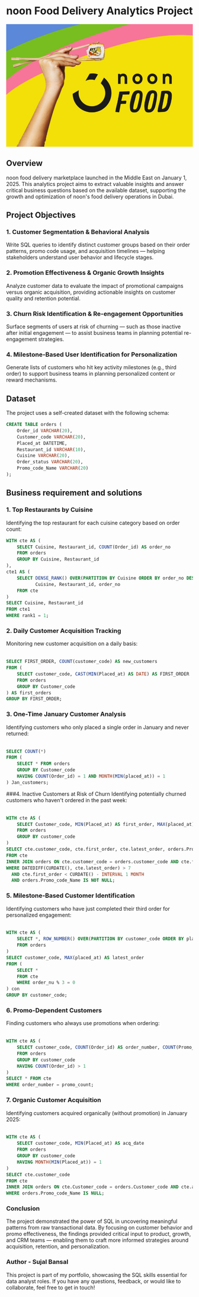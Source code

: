 # noon Food Delivery Analytics Project

![image alt](https://github.com/Bansalsujal/Noon_analysis/blob/ec288403b7ddbadced097a2e29fb46bd146a1853/nooncom_noon_food_image.jpeg)

## Overview
noon food delivery marketplace launched in the Middle East on January 1, 2025. This analytics project aims to extract valuable insights and answer critical business questions based on the available dataset, supporting the growth and optimization of noon's food delivery operations in Dubai.

## Project Objectives

### 1. Customer Segmentation & Behavioral Analysis
Write SQL queries to identify distinct customer groups based on their order patterns, promo code usage, and acquisition timelines — helping stakeholders understand user behavior and lifecycle stages.

### 2. Promotion Effectiveness & Organic Growth Insights
Analyze customer data to evaluate the impact of promotional campaigns versus organic acquisition, providing actionable insights on customer quality and retention potential.

### 3. Churn Risk Identification & Re-engagement Opportunities
Surface segments of users at risk of churning — such as those inactive after initial engagement — to assist business teams in planning potential re-engagement strategies.

### 4. Milestone-Based User Identification for Personalization
Generate lists of customers who hit key activity milestones (e.g., third order) to support business teams in planning personalized content or reward mechanisms.
## Dataset

The project uses a self-created dataset with the following schema:

```sql
CREATE TABLE orders (
    Order_id VARCHAR(20),
    Customer_code VARCHAR(20),
    Placed_at DATETIME,
    Restaurant_id VARCHAR(10),
    Cuisine VARCHAR(20),
    Order_status VARCHAR(20),
    Promo_code_Name VARCHAR(20)
);
```


## Business requirement and solutions

### 1. Top Restaurants by Cuisine
Identifying the top restaurant for each cuisine category based on order count:

```sql
WITH cte AS (
    SELECT Cuisine, Restaurant_id, COUNT(Order_id) AS order_no 
    FROM orders 
    GROUP BY Cuisine, Restaurant_id
),
cte1 AS (
    SELECT DENSE_RANK() OVER(PARTITION BY Cuisine ORDER BY order_no DESC) AS rank1, 
           Cuisine, Restaurant_id, order_no 
    FROM cte
)
SELECT Cuisine, Restaurant_id 
FROM cte1 
WHERE rank1 = 1;
```

### 2. Daily Customer Acquisition Tracking
Monitoring new customer acquisition on a daily basis:

```sql

SELECT FIRST_ORDER, COUNT(customer_code) AS new_customers 
FROM (
    SELECT customer_code, CAST(MIN(Placed_at) AS DATE) AS FIRST_ORDER 
    FROM orders
    GROUP BY Customer_code
) AS first_orders
GROUP BY FIRST_ORDER;
```

### 3. One-Time January Customer Analysis
Identifying customers who only placed a single order in January and never returned:

```sql

SELECT COUNT(*) 
FROM (
    SELECT * FROM orders
    GROUP BY Customer_code
    HAVING COUNT(Order_id) = 1 AND MONTH(MIN(placed_at)) = 1
) Jan_customers;
```

###4.  Inactive Customers at Risk of Churn
Identifying potentially churned customers who haven't ordered in the past week:

```sql

WITH cte AS (
    SELECT Customer_code, MIN(Placed_at) AS first_order, MAX(placed_at) AS latest_order 
    FROM orders
    GROUP BY customer_code
)
SELECT cte.customer_code, cte.first_order, cte.latest_order, orders.Promo_code_Name
FROM cte 
INNER JOIN orders ON cte.customer_code = orders.customer_code AND cte.first_order = orders.placed_at
WHERE DATEDIFF(CURDATE(), cte.latest_order) > 7 
  AND cte.first_order < CURDATE() - INTERVAL 1 MONTH 
  AND orders.Promo_code_Name IS NOT NULL;
```

### 5. Milestone-Based Customer Identification
Identifying customers who have just completed their third order for personalized engagement:

```sql

WITH cte AS (
    SELECT *, ROW_NUMBER() OVER(PARTITION BY customer_code ORDER BY placed_at) AS order_nu 
    FROM orders
)
SELECT customer_code, MAX(placed_at) AS latest_order
FROM (
    SELECT * 
    FROM cte
    WHERE order_nu % 3 = 0
) con
GROUP BY customer_code;
```

### 6. Promo-Dependent Customers
Finding customers who always use promotions when ordering:

```sql

WITH cte AS (
    SELECT customer_code, COUNT(Order_id) AS order_number, COUNT(Promo_code_Name) AS promo_count 
    FROM orders
    GROUP BY customer_code
    HAVING COUNT(Order_id) > 1
)
SELECT * FROM cte
WHERE order_number = promo_count;
```

### 7. Organic Customer Acquisition
Identifying customers acquired organically (without promotion) in January 2025:

```sql

WITH cte AS (
    SELECT customer_code, MIN(Placed_at) AS acq_date 
    FROM orders
    GROUP BY customer_code
    HAVING MONTH(MIN(Placed_at)) = 1
)
SELECT cte.customer_code 
FROM cte 
INNER JOIN orders ON cte.Customer_code = orders.Customer_code AND cte.acq_date = orders.placed_at
WHERE orders.Promo_code_Name IS NULL;
```
### Conclusion

The project demonstrated the power of SQL in uncovering meaningful patterns from raw transactional data. By focusing on customer behavior and promo effectiveness, the findings provided critical input to product, growth, and CRM teams — enabling them to craft more informed strategies around acquisition, retention, and personalization.

### Author - Sujal Bansal
This project is part of my portfolio, showcasing the SQL skills essential for data analyst roles. If you have any questions, feedback, or would like to collaborate, feel free to get in touch!
